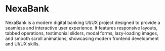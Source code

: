 # NexaBank
NexaBank is a modern digital banking UI/UX project designed to provide a seamless and interactive user experience. It features responsive layouts, tabbed operations, testimonial sliders, modal forms, lazy-loading images, and smooth scroll animations, showcasing modern frontend development and UI/UX skills.  

